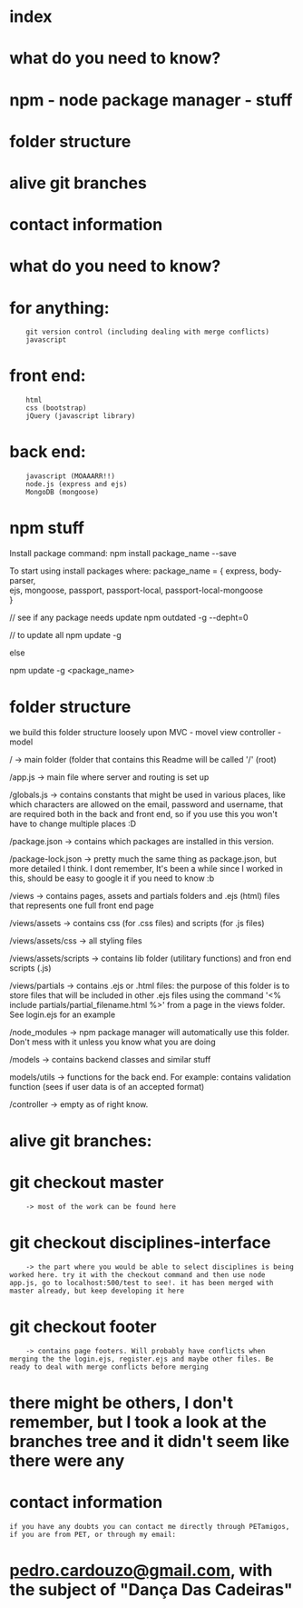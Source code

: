 # index
# what do you need to know?
# npm - node package manager - stuff
# folder structure
# alive git branches
# contact information

# what do you need to know?
#	for anything:
		git version control (including dealing with merge conflicts)
		javascript
# 	front end:
		html
		css (bootstrap)
		jQuery (javascript library)
# 	back end:
		javascript (MOAAARR!!)
		node.js (express and ejs)
		MongoDB (mongoose)

# npm stuff
Install package command:
npm install package_name --save

To start using install packages where:
	package_name = {
		express,
		body-parser,		
		ejs,
		mongoose,
		passport,
		passport-local,
		passport-local-mongoose			
	}


// see if any package needs update
npm outdated -g --depht=0


// to update all
npm update -g

else

npm update -g <package_name>

# folder structure

we build this folder structure loosely upon MVC - movel view controller - model

/ -> main folder (folder that contains this Readme will be called '/' (root)

/app.js -> main file where server and routing is set up

/globals.js -> contains constants that might be used in various places, like which characters are allowed on the email, password and username, that are required both in the back and front end, so if you use this you won't have to change multiple places :D

/package.json -> contains which packages are installed in this version. 

/package-lock.json -> pretty much the same thing as package.json, but more detailed I think. I dont remember, It's been a while since I worked in this, should be easy to google it if you need to know :b 

/views -> contains pages, assets and partials folders and .ejs (html) files that represents one full front end page

/views/assets -> contains css (for .css files) and scripts (for .js files)

/views/assets/css -> all styling files

/views/assets/scripts -> contains lib folder (utilitary functions) and fron end scripts (.js)

/views/partials -> contains .ejs or .html files: the purpose of this folder is to store files that will be included in other .ejs files using the command '<% include partials/partial_filename.html %>' from a page in the views folder. See login.ejs for an example

/node_modules -> npm package manager will automatically use this folder. Don't mess with it unless you know what you are doing

/models -> contains backend classes and similar stuff

models/utils -> functions for the back end. For example: contains validation function (sees if user data is of an accepted format) 

/controller -> empty as of right know.

# alive git branches:
#	git checkout master 
		-> most of the work can be found here
#	git checkout disciplines-interface 
		-> the part where you would be able to select disciplines is being worked here. try it with the checkout command and then use node app.js, go to localhost:500/test to see!. it has been merged with master already, but keep developing it here
#	git checkout footer
		-> contains page footers. Will probably have conflicts when merging the the login.ejs, register.ejs and maybe other files. Be ready to deal with merge conflicts before merging
# 	there might be others, I don't remember, but I took a look at the branches tree and it didn't seem like there were any

# contact information
	if you have any doubts you can contact me directly through PETamigos, if you are from PET, or through my email:
# pedro.cardouzo@gmail.com, with the subject of "Dança Das Cadeiras"
